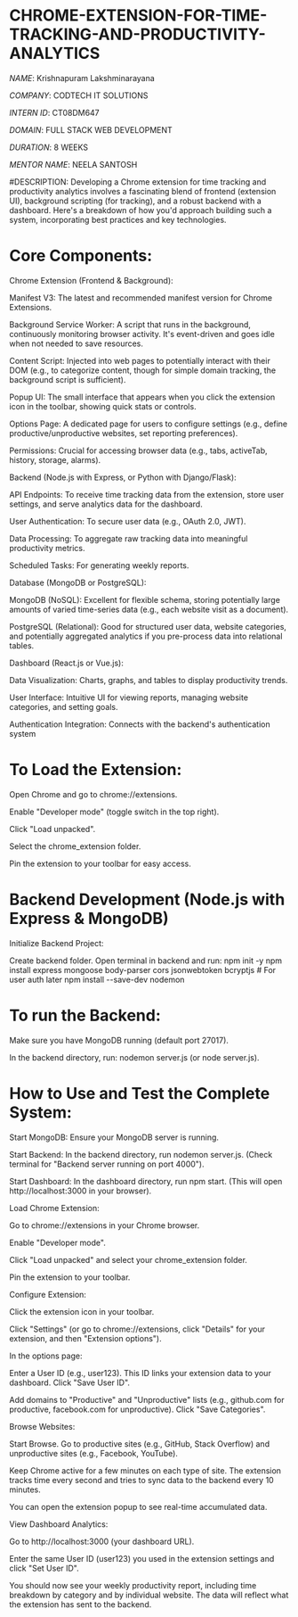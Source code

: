 # CHROME-EXTENSION-FOR-TIME-TRACKING-AND-PRODUCTIVITY-ANALYTICS

*NAME*: Krishnapuram Lakshminarayana

*COMPANY*: CODTECH IT SOLUTIONS

*INTERN ID*: CT08DM647

*DOMAIN*: FULL STACK WEB DEVELOPMENT

*DURATION*: 8 WEEKS

*MENTOR NAME*: NEELA SANTOSH

#DESCRIPTION:
Developing a Chrome extension for time tracking and productivity analytics involves a fascinating blend of frontend (extension UI), background scripting (for tracking), and a robust backend with a dashboard. Here's a breakdown of how you'd approach building such a system, incorporating best practices and key technologies.

# Core Components:

Chrome Extension (Frontend & Background):

Manifest V3: The latest and recommended manifest version for Chrome Extensions.

Background Service Worker: A script that runs in the background, continuously monitoring browser activity. It's event-driven and goes idle when not needed to save resources.

Content Script: Injected into web pages to potentially interact with their DOM (e.g., to categorize content, though for simple domain tracking, the background script is sufficient).

Popup UI: The small interface that appears when you click the extension icon in the toolbar, showing quick stats or controls.

Options Page: A dedicated page for users to configure settings (e.g., define productive/unproductive websites, set reporting preferences).

Permissions: Crucial for accessing browser data (e.g., tabs, activeTab, history, storage, alarms).

Backend (Node.js with Express, or Python with Django/Flask):

API Endpoints: To receive time tracking data from the extension, store user settings, and serve analytics data for the dashboard.

User Authentication: To secure user data (e.g., OAuth 2.0, JWT).

Data Processing: To aggregate raw tracking data into meaningful productivity metrics.

Scheduled Tasks: For generating weekly reports.

Database (MongoDB or PostgreSQL):

MongoDB (NoSQL): Excellent for flexible schema, storing potentially large amounts of varied time-series data (e.g., each website visit as a document).

PostgreSQL (Relational): Good for structured user data, website categories, and potentially aggregated analytics if you pre-process data into relational tables.

Dashboard (React.js or Vue.js):

Data Visualization: Charts, graphs, and tables to display productivity trends.

User Interface: Intuitive UI for viewing reports, managing website categories, and setting goals.

Authentication Integration: Connects with the backend's authentication system

# To Load the Extension:

Open Chrome and go to chrome://extensions.

Enable "Developer mode" (toggle switch in the top right).

Click "Load unpacked".

Select the chrome_extension folder.

Pin the extension to your toolbar for easy access.
# Backend Development (Node.js with Express & MongoDB)
Initialize Backend Project:

Create backend folder. Open terminal in backend and run:
npm init -y
npm install express mongoose body-parser cors jsonwebtoken bcryptjs # For user auth later
npm install --save-dev nodemon
# To run the Backend:

Make sure you have MongoDB running (default port 27017).

In the backend directory, run: nodemon server.js (or node server.js).
# How to Use and Test the Complete System:
Start MongoDB: Ensure your MongoDB server is running.

Start Backend: In the backend directory, run nodemon server.js. (Check terminal for "Backend server running on port 4000").

Start Dashboard: In the dashboard directory, run npm start. (This will open http://localhost:3000 in your browser).

Load Chrome Extension:

Go to chrome://extensions in your Chrome browser.

Enable "Developer mode".

Click "Load unpacked" and select your chrome_extension folder.

Pin the extension to your toolbar.

Configure Extension:

Click the extension icon in your toolbar.

Click "Settings" (or go to chrome://extensions, click "Details" for your extension, and then "Extension options").

In the options page:

Enter a User ID (e.g., user123). This ID links your extension data to your dashboard. Click "Save User ID".

Add domains to "Productive" and "Unproductive" lists (e.g., github.com for productive, facebook.com for unproductive). Click "Save Categories".

Browse Websites:

Start Browse. Go to productive sites (e.g., GitHub, Stack Overflow) and unproductive sites (e.g., Facebook, YouTube).

Keep Chrome active for a few minutes on each type of site. The extension tracks time every second and tries to sync data to the backend every 10 minutes.

You can open the extension popup to see real-time accumulated data.

View Dashboard Analytics:

Go to http://localhost:3000 (your dashboard URL).

Enter the same User ID (user123) you used in the extension settings and click "Set User ID".

You should now see your weekly productivity report, including time breakdown by category and by individual website. The data will reflect what the extension has sent to the backend.

